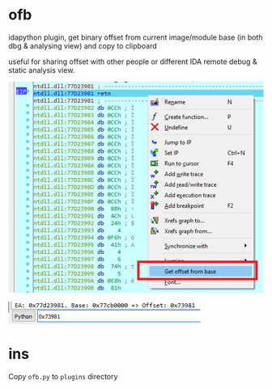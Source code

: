 # ofb

idapython plugin, get binary offset from current image/module base (in both dbg & analysing view) and copy to clipboard

useful for sharing offset with other people or different IDA remote debug & static analysis view.

![Alt text](1.png?raw=true "Title")

![Alt text](2.png?raw=true "Title")

# ins

Copy `ofb.py` to `plugins` directory
